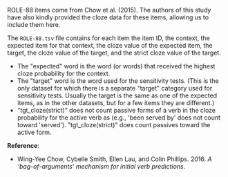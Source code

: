 ROLE-88 items come from Chow et al. (2015). The authors of this study have also kindly provided the cloze data for these items, allowing us to include them here.

The `ROLE-88.tsv` file contains for each item the item ID, the context, the expected item for that context, the cloze value of the expected item, the target, the cloze value of the target, and the strict cloze value of the target.

* The "expected" word is the word (or words) that received the highest cloze probability for the context.
* The "target" word is the word used for the sensitivity tests. (This is the only dataset for which there is a separate "target" category used for sensitivity tests. Usually the target is the same as one of the expected items, as in the other datasets, but for a few items they are different.)
* "tgt_cloze(strict)" does not count passive forms of a verb in the cloze probability for the active verb as (e.g., 'been served by' does not count toward 'served'). "tgt_cloze(strict)" does count passives toward the active form.

**Reference**:
* Wing-Yee Chow, Cybelle Smith, Ellen Lau, and Colin Phillips. 2016. *A ‘bag-of-arguments’ mechanism for initial verb predictions.*
